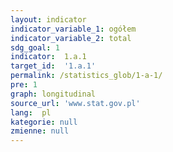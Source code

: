 ```yaml
---
layout: indicator
indicator_variable_1: ogółem
indicator_variable_2: total
sdg_goal: 1
indicator:  1.a.1
target_id:  '1.a.1'
permalink: /statistics_glob/1-a-1/
pre: 1
graph: longitudinal
source_url: 'www.stat.gov.pl'
lang:  pl
kategorie: null
zmienne: null
---
```

